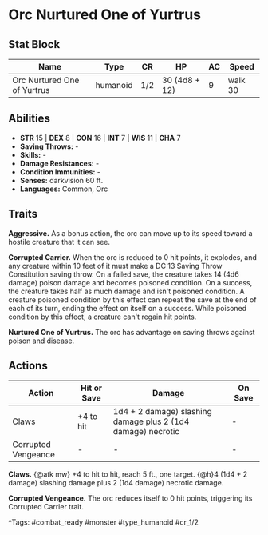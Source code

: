 # Orc Nurtured One of Yurtrus

## Stat Block

| Name | Type | CR | HP | AC | Speed |
|------|------|----|----|----|-------|
| Orc Nurtured One of Yurtrus | humanoid | 1/2 | 30 (4d8 + 12) | 9 | walk 30 |

## Abilities

- **STR** 15 | **DEX** 8 | **CON** 16 | **INT** 7 | **WIS** 11 | **CHA** 7
- **Saving Throws:** -  
- **Skills:** -  
- **Damage Resistances:** -  
- **Condition Immunities:** -  
- **Senses:** darkvision 60 ft.  
- **Languages:** Common, Orc

## Traits

**Aggressive.** As a bonus action, the orc can move up to its speed toward a hostile creature that it can see.

**Corrupted Carrier.** When the orc is reduced to 0 hit points, it explodes, and any creature within 10 feet of it must make a DC 13 Saving Throw Constitution saving throw. On a failed save, the creature takes 14 (4d6 damage) poison damage and becomes poisoned condition. On a success, the creature takes half as much damage and isn't poisoned condition. A creature poisoned condition by this effect can repeat the save at the end of each of its turn, ending the effect on itself on a success. While poisoned condition by this effect, a creature can't regain hit points.

**Nurtured One of Yurtrus.** The orc has advantage on saving throws against poison and disease.


## Actions

| Action | Hit or Save | Damage | On Save |
|--------|--------------|--------|----------|
| Claws | +4 to hit | 1d4 + 2 damage) slashing damage plus 2 (1d4 damage) necrotic | - |
| Corrupted Vengeance | - | - | - |

**Claws.** {@atk mw} +4 to hit to hit, reach 5 ft., one target. {@h}4 (1d4 + 2 damage) slashing damage plus 2 (1d4 damage) necrotic damage.

**Corrupted Vengeance.** The orc reduces itself to 0 hit points, triggering its Corrupted Carrier trait.


^Tags: #combat_ready #monster #type_humanoid #cr_1/2